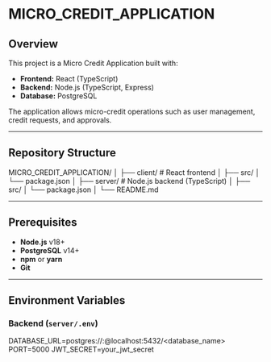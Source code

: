 # MICRO_CREDIT_APPLICATION

## Overview
This project is a Micro Credit Application built with:
- **Frontend:** React (TypeScript)
- **Backend:** Node.js (TypeScript, Express)
- **Database:** PostgreSQL

The application allows micro-credit operations such as user management, credit requests, and approvals.

---

## Repository Structure
MICRO_CREDIT_APPLICATION/
│
├── client/ # React frontend
│ ├── src/
│ └── package.json
│
├── server/ # Node.js backend (TypeScript)
│ ├── src/
│ └── package.json
│
└── README.md

---

## Prerequisites
- **Node.js** v18+
- **PostgreSQL** v14+
- **npm** or **yarn**
- **Git**

---

## Environment Variables

### Backend (`server/.env`)
DATABASE_URL=postgres://<user>:<password>@localhost:5432/<database_name>
PORT=5000
JWT_SECRET=your_jwt_secret

